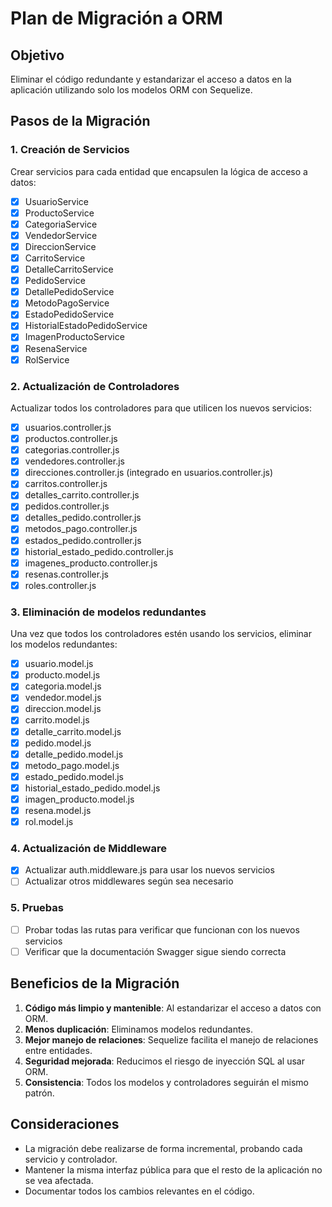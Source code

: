 # Plan de Migración a ORM

## Objetivo
Eliminar el código redundante y estandarizar el acceso a datos en la aplicación utilizando solo los modelos ORM con Sequelize.

## Pasos de la Migración

### 1. Creación de Servicios

Crear servicios para cada entidad que encapsulen la lógica de acceso a datos:

- [x] UsuarioService
- [x] ProductoService
- [x] CategoriaService
- [x] VendedorService 
- [x] DireccionService
- [x] CarritoService
- [x] DetalleCarritoService
- [x] PedidoService
- [x] DetallePedidoService
- [x] MetodoPagoService
- [x] EstadoPedidoService
- [x] HistorialEstadoPedidoService
- [x] ImagenProductoService
- [x] ResenaService
- [x] RolService

### 2. Actualización de Controladores

Actualizar todos los controladores para que utilicen los nuevos servicios:

- [x] usuarios.controller.js
- [x] productos.controller.js
- [x] categorias.controller.js
- [x] vendedores.controller.js
- [x] direcciones.controller.js (integrado en usuarios.controller.js)
- [x] carritos.controller.js
- [x] detalles_carrito.controller.js
- [x] pedidos.controller.js
- [x] detalles_pedido.controller.js
- [x] metodos_pago.controller.js
- [x] estados_pedido.controller.js
- [x] historial_estado_pedido.controller.js
- [x] imagenes_producto.controller.js
- [x] resenas.controller.js
- [x] roles.controller.js

### 3. Eliminación de modelos redundantes

Una vez que todos los controladores estén usando los servicios, eliminar los modelos redundantes:

- [x] usuario.model.js
- [x] producto.model.js
- [x] categoria.model.js
- [x] vendedor.model.js
- [x] direccion.model.js
- [x] carrito.model.js
- [x] detalle_carrito.model.js
- [x] pedido.model.js
- [x] detalle_pedido.model.js
- [x] metodo_pago.model.js
- [x] estado_pedido.model.js
- [x] historial_estado_pedido.model.js
- [x] imagen_producto.model.js
- [x] resena.model.js
- [x] rol.model.js

### 4. Actualización de Middleware

- [x] Actualizar auth.middleware.js para usar los nuevos servicios
- [ ] Actualizar otros middlewares según sea necesario

### 5. Pruebas

- [ ] Probar todas las rutas para verificar que funcionan con los nuevos servicios
- [ ] Verificar que la documentación Swagger sigue siendo correcta

## Beneficios de la Migración

1. **Código más limpio y mantenible**: Al estandarizar el acceso a datos con ORM.
2. **Menos duplicación**: Eliminamos modelos redundantes.
3. **Mejor manejo de relaciones**: Sequelize facilita el manejo de relaciones entre entidades.
4. **Seguridad mejorada**: Reducimos el riesgo de inyección SQL al usar ORM.
5. **Consistencia**: Todos los modelos y controladores seguirán el mismo patrón.

## Consideraciones

- La migración debe realizarse de forma incremental, probando cada servicio y controlador.
- Mantener la misma interfaz pública para que el resto de la aplicación no se vea afectada.
- Documentar todos los cambios relevantes en el código. 